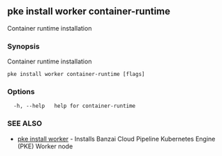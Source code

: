 ## pke install worker container-runtime

Container runtime installation

### Synopsis

Container runtime installation

```
pke install worker container-runtime [flags]
```

### Options

```
  -h, --help   help for container-runtime
```

### SEE ALSO

* [pke install worker](pke_install_worker.md)	 - Installs Banzai Cloud Pipeline Kubernetes Engine (PKE) Worker node

